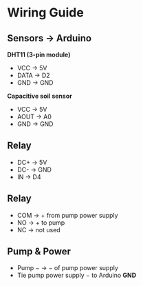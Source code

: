 # Wiring Guide

## Sensors → Arduino
**DHT11 (3-pin module)**  
- VCC → 5V  
- DATA → D2  
- GND → GND

**Capacitive soil sensor**  
- VCC → 5V  
- AOUT → A0  
- GND → GND

## Relay 
- DC+ → 5V  
- DC- → GND  
- IN  → D4

## Relay 
- COM → + from pump power supply  
- NO  → + to pump  
- NC  → not used

## Pump & Power
- Pump − → − of pump power supply  
- Tie pump power supply − to Arduino **GND**
